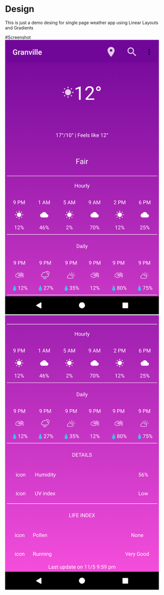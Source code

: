 # Design
This is just a demo desing for single page weather app using Linear Layouts and Gradients

#Screenshot
![alt text](https://github.com/thecoderslab/Design/blob/master/Screenshot_1526045515.png)
![alt text](https://github.com/thecoderslab/Design/blob/master/Screenshot_1526045534.png)

